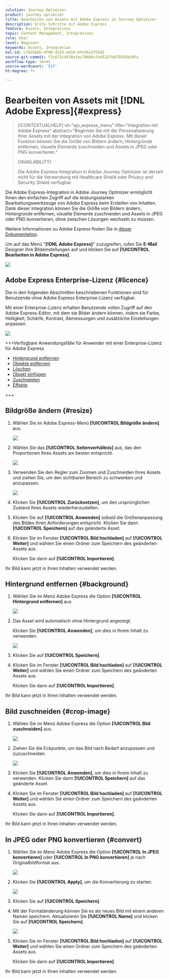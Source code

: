```yaml
---
solution: Journey Optimizer
product: journey optimizer
title: Bearbeiten von Assets mit Adobe Express in Journey Optimizer
description: Erste Schritte mit Adobe Express
feature: Assets, Integrations
topic: Content Management, Integrations
role: User
level: Beginner
keywords: Assets, Integration
exl-id: c74156bb-4f00-4325-b416-6fe36cb755d1
source-git-commit: f2c072cd410afac79604cfad532fbd75591b34fa
workflow-type: tm+mt
source-wordcount: '517'
ht-degree: 7%

---
```


# Bearbeiten von Assets mit [!DNL Adobe Express]{#express}

>[!CONTEXTUALHELP]
>id="ajo_express_menu"
>title="Integration mit Adobe Express"
>abstract="Beginnen Sie mit der Personalisierung Ihrer Assets mit der Integration von Adobe Express. Mit dieser Funktion können Sie die Größe von Bildern ändern, Hintergründe entfernen, visuelle Elemente zuschneiden und Assets in JPEG oder PNG konvertieren."

>[!AVAILABILITY]
>
>Die Adobe Express-Integration in Adobe Journey Optimizer ist derzeit nicht für die Verwendung mit Healthcare Shield oder Privacy and Security Shield verfügbar.

Die Adobe Express-Integration in Adobe Journey Optimizer ermöglicht Ihnen den einfachen Zugriff auf die leistungsstarken Bearbeitungswerkzeuge von Adobe Express beim Erstellen von Inhalten. Dank dieser Integration können Sie die Größe von Bildern ändern, Hintergründe entfernen, visuelle Elemente zuschneiden und Assets in JPEG oder PNG konvertieren, ohne zwischen Lösungen wechseln zu müssen.

Weitere Informationen zu Adobe Express finden Sie in [dieser Dokumentation](https://helpx.adobe.com/de/express/user-guide.html).

Um auf das Menü &quot;**[!DNL Adobe Express]**&quot; zuzugreifen, rufen Sie **E-Mail** Designer Ihre Bildeinstellungen auf und klicken Sie auf **[!UICONTROL Bearbeiten in Adobe Express]**.

![](assets/express_1.png)

## Adobe Express Enterprise-Lizenz {#licence}

Die in den folgenden Abschnitten beschriebenen Funktionen sind für Benutzende ohne Adobe Express Enterprise-Lizenz verfügbar.

Mit einer Enterprise-Lizenz erhalten Benutzende vollen Zugriff auf den Adobe Express-Editor, mit dem sie Bilder ändern können, indem sie Farbe, Helligkeit, Schärfe, Kontrast, Abmessungen und zusätzliche Einstellungen anpassen.

![](assets/express-licence.png)

+++Verfügbare Anwendungsfälle für Anwender mit einer Enterprise-Lizenz für Adobe Express

* [Hintergrund entfernen](https://helpx.adobe.com/de/express/create-and-edit-images/edit-images/remove-background.html)
* [Objekte entfernen](https://helpx.adobe.com/de/express/create-and-edit-images/create-and-modify-with-generative-ai/remove-objects-generative-fill.html)
* [Löschen](https://helpx.adobe.com/de/express/create-and-edit-images/edit-images/eraser.html)
* [Objekt einfügen](https://helpx.adobe.com/de/express/adobe-express-on-mobile/create-and-edit-designs/generative-fill-mobile.html)
* [Zuschneiden](https://helpx.adobe.com/de/express/create-and-edit-images/edit-images/crop-and-shape-images.html)
* [Effekte](https://helpx.adobe.com/de/express/add-effects-to-your-designs/add-images-and-visuals/apply-image-filters.html)

+++

## Bildgröße ändern {#resize}

1. Wählen Sie im Adobe Express-Menü **[!UICONTROL Bildgröße ändern]** aus.

   ![](assets/express-resize-1.png)

1. Wählen Sie das **[!UICONTROL Seitenverhältnis]** aus, das den Proportionen Ihres Assets am besten entspricht.

   ![](assets/express-resize-2.png)

1. Verwenden Sie den Regler zum Zoomen und Zuschneiden Ihres Assets und ziehen Sie, um den sichtbaren Bereich zu schwenken und anzupassen.

   ![](assets/express-resize-3.png)

1. Klicken Sie **[!UICONTROL Zurücksetzen]**, um den ursprünglichen Zustand Ihres Assets wiederherzustellen.

1. Klicken Sie auf **[!UICONTROL Anwenden]** sobald die Größenanpassung des Bildes Ihren Anforderungen entspricht. Klicken Sie dann **[!UICONTROL Speichern]** auf das geänderte Asset.

1. Klicken Sie im Fenster **[!UICONTROL Bild hochladen]** auf **[!UICONTROL Weiter]** und wählen Sie einen Ordner zum Speichern des geänderten Assets aus.

   Klicken Sie dann auf **[!UICONTROL Importieren]**.

Ihr Bild kann jetzt in Ihren Inhalten verwendet werden.

## Hintergrund entfernen {#background}

1. Wählen Sie im Menü Adobe Express die Option **[!UICONTROL Hintergrund entfernen]** aus.

   ![](assets/express-background-1.png)

1. Das Asset wird automatisch ohne Hintergrund angezeigt.

   Klicken Sie **[!UICONTROL Anwenden]**, um dies in Ihrem Inhalt zu verwenden.

   ![](assets/express-background-2.png)

1. Klicken Sie auf **[!UICONTROL Speichern]**.

1. Klicken Sie im Fenster **[!UICONTROL Bild hochladen]** auf **[!UICONTROL Weiter]** und wählen Sie einen Ordner zum Speichern des geänderten Assets aus.

   Klicken Sie dann auf **[!UICONTROL Importieren]**.

Ihr Bild kann jetzt in Ihren Inhalten verwendet werden.

## Bild zuschneiden {#crop-image}

1. Wählen Sie im Menü Adobe Express die Option **[!UICONTROL Bild zuschneiden]** aus.

   ![](assets/express-crop-1.png)

1. Ziehen Sie die Eckpunkte, um das Bild nach Bedarf anzupassen und zuzuschneiden.

   ![](assets/express-crop-2.png)

1. Klicken Sie **[!UICONTROL Anwenden]**, um dies in Ihrem Inhalt zu verwenden. Klicken Sie dann **[!UICONTROL Speichern]** auf das geänderte Asset.

1. Klicken Sie im Fenster **[!UICONTROL Bild hochladen]** auf **[!UICONTROL Weiter]** und wählen Sie einen Ordner zum Speichern des geänderten Assets aus.

   Klicken Sie dann auf **[!UICONTROL Importieren]**.

Ihr Bild kann jetzt in Ihren Inhalten verwendet werden.

## In JPEG oder PNG konvertieren {#convert}

1. Wählen Sie im Menü Adobe Express die Option **[!UICONTROL In JPEG konvertieren]** oder **[!UICONTROL In PNG konvertieren]** je nach Originalbildformat aus.

   ![](assets/express-convert-1.png)

1. Klicken Sie **[!UICONTROL Apply]**, um die Konvertierung zu starten.

   ![](assets/express-convert-2.png)

1. Klicken Sie auf **[!UICONTROL Speichern]**.

1. Mit der Formatänderung können Sie es als neues Bild mit einem anderen Namen speichern. Aktualisieren Sie **[!UICONTROL Name]** und klicken Sie auf **[!UICONTROL Speichern]**.

   ![](assets/express-convert-3.png)

1. Klicken Sie im Fenster **[!UICONTROL Bild hochladen]** auf **[!UICONTROL Weiter]** und wählen Sie einen Ordner zum Speichern des geänderten Assets aus.

   Klicken Sie dann auf **[!UICONTROL Importieren]**.

Ihr Bild kann jetzt in Ihren Inhalten verwendet werden.
